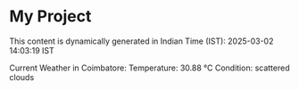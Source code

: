 # My Project

This content is dynamically generated in Indian Time (IST): 2025-03-02 14:03:19 IST


Current Weather in Coimbatore:
Temperature: 30.88 °C
Condition: scattered clouds
